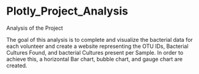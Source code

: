 # Plotly_Project_Analysis

Analysis of the Project

The goal of this analysis is to complete and visualize the bacterial data for each volunteer and create a website representing the OTU IDs, Bacterial Cultures Found, and bacterial Cultures present per Sample. In order to achieve this, a horizontal Bar chart, bubble chart, and gauge chart are created.
